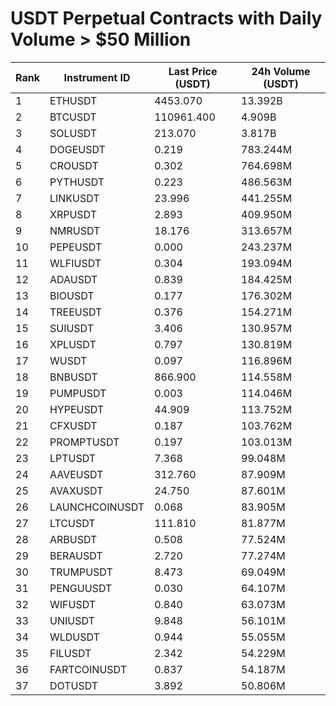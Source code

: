 # USDT Perpetual Contracts with Daily Volume > $50 Million

| Rank | Instrument ID | Last Price (USDT) | 24h Volume (USDT) |
|------|---------------|-------------------|-------------------|
| 1 | ETHUSDT | 4453.070 | 13.392B |
| 2 | BTCUSDT | 110961.400 | 4.909B |
| 3 | SOLUSDT | 213.070 | 3.817B |
| 4 | DOGEUSDT | 0.219 | 783.244M |
| 5 | CROUSDT | 0.302 | 764.698M |
| 6 | PYTHUSDT | 0.223 | 486.563M |
| 7 | LINKUSDT | 23.996 | 441.255M |
| 8 | XRPUSDT | 2.893 | 409.950M |
| 9 | NMRUSDT | 18.176 | 313.657M |
| 10 | PEPEUSDT | 0.000 | 243.237M |
| 11 | WLFIUSDT | 0.304 | 193.094M |
| 12 | ADAUSDT | 0.839 | 184.425M |
| 13 | BIOUSDT | 0.177 | 176.302M |
| 14 | TREEUSDT | 0.376 | 154.271M |
| 15 | SUIUSDT | 3.406 | 130.957M |
| 16 | XPLUSDT | 0.797 | 130.819M |
| 17 | WUSDT | 0.097 | 116.896M |
| 18 | BNBUSDT | 866.900 | 114.558M |
| 19 | PUMPUSDT | 0.003 | 114.046M |
| 20 | HYPEUSDT | 44.909 | 113.752M |
| 21 | CFXUSDT | 0.187 | 103.762M |
| 22 | PROMPTUSDT | 0.197 | 103.013M |
| 23 | LPTUSDT | 7.368 | 99.048M |
| 24 | AAVEUSDT | 312.760 | 87.909M |
| 25 | AVAXUSDT | 24.750 | 87.601M |
| 26 | LAUNCHCOINUSDT | 0.068 | 83.905M |
| 27 | LTCUSDT | 111.810 | 81.877M |
| 28 | ARBUSDT | 0.508 | 77.524M |
| 29 | BERAUSDT | 2.720 | 77.274M |
| 30 | TRUMPUSDT | 8.473 | 69.049M |
| 31 | PENGUUSDT | 0.030 | 64.107M |
| 32 | WIFUSDT | 0.840 | 63.073M |
| 33 | UNIUSDT | 9.848 | 56.101M |
| 34 | WLDUSDT | 0.944 | 55.055M |
| 35 | FILUSDT | 2.342 | 54.229M |
| 36 | FARTCOINUSDT | 0.837 | 54.187M |
| 37 | DOTUSDT | 3.892 | 50.806M |
